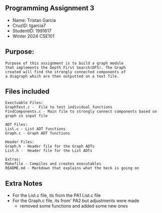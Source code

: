 ## Programming Assignment 3 
* Name: Tristan Garcia
* CruzID: tgarcia7
* StudentID: 1991617
* Winter 2024 CSE101

## Purpose:
    Purpose of this assignment is to build a graph module
    that implements the Depth First Search(DFS). The Graph
    created will find the strongly connected components of
    a diagraph which are then outputted on a text file. 

## Files included
    Exectuable Files:
    GraphTest.c -  File to test individual functions 
    FindComponents.c - Main file to strongly connect components based on graph in input file

    ADT Files:
    List.c - List ADT functions
    Graph.c - Graph ADT functions

    Header Files:
    Graph.h - Header file for the Graph ADTs
    List.h -  Header file for the List ADTs

    Extras:
    Makefile - Compiles and creates executables
    README.md - Markdown that explains what the heck is going on

## Extra Notes
* For the List.c file, its from the PA1 List.c file
* For the Graph.c file, its from' PA2 but adjustments were made
    * removed some functions and added some new ones

